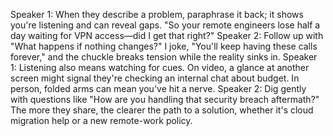 Speaker 1: When they describe a problem, paraphrase it back; it shows you're listening and can reveal gaps. "So your remote engineers lose half a day waiting for VPN access—did I get that right?"
Speaker 2: Follow up with "What happens if nothing changes?" I joke, "You'll keep having these calls forever," and the chuckle breaks tension while the reality sinks in.
Speaker 1: Listening also means watching for cues. On video, a glance at another screen might signal they're checking an internal chat about budget. In person, folded arms can mean you've hit a nerve.
Speaker 2: Dig gently with questions like "How are you handling that security breach aftermath?" The more they share, the clearer the path to a solution, whether it's cloud migration help or a new remote-work policy.
